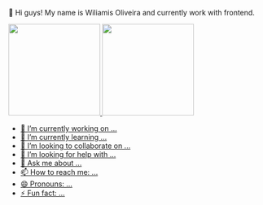 👋 Hi guys! My name is Wiliamis Oliveira and currently work with frontend.
  <div>
    <a href="https://github.com/Wiliami">
    <img height="180em" src="https://github-readme-stats.vercel.app/api?username=wiliami&theme=dark&show_icons=true" alt="">
    <img height="180em" src="https://github-readme-stats.vercel.app/api/top-langs/?username=wiliami&layout=compact" alt="">
  </div>  
 
  

- 🔭 I’m currently working on ...
- 🌱 I’m currently learning ...
- 👯 I’m looking to collaborate on ...
- 🤔 I’m looking for help with ...
- 💬 Ask me about ...
- 📫 How to reach me: ...
- 😄 Pronouns: ...
- ⚡ Fun fact: ...
